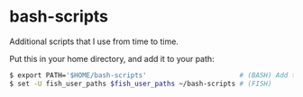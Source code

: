 # bash-scripts

Additional scripts that I use from time to time.

Put this in your home directory, and add it to your path:

```sh
$ export PATH='$HOME/bash-scripts'                       # (BASH) Add to ~/.bashrc
$ set -U fish_user_paths $fish_user_paths ~/bash-scripts # (FISH)
```
